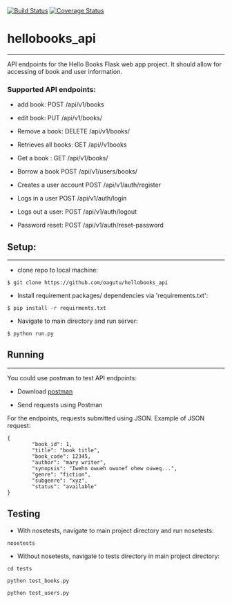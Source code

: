 [![Build Status](https://travis-ci.org/oagutu/hellobooks_api.svg?branch=master)](https://travis-ci.org/oagutu/hellobooks_api)
[![Coverage Status](https://coveralls.io/repos/github/oagutu/hellobooks_api/badge.svg?branch=feature-endpoints)](https://coveralls.io/github/oagutu/hellobooks_api?branch=feature-endpoints)

# hellobooks_api
---
API endpoints for the Hello Books Flask web app project. It should allow for accessing of book and user information.

### Supported API endpoints:

* add book: POST  /api/v1/books

* edit book: PUT /api/v1/books/<bookId>

* Remove a book: DELETE /api/v1/books/<bookId>

* Retrieves all books: GET  /api//v1books

* Get a book : GET  /api/v1/books/<bookId>

* Borrow a book POST  /api/v1/users/books/<bookId>

* Creates a user account POST /api/v1/auth/register

* Logs in a user POST /api/v1/auth/login

* Logs out a user: POST /api/v1/auth/logout

* Password reset: POST /api/v1/auth/reset-password


## Setup:
---

* clone repo to local machine:
```
$ git clone https://github.com/oagutu/hellobooks_api
```
* Install requirement packages/ dependencies via 'requirements.txt': 
```
$ pip install -r requirments.txt
```

* Navigate to main directory and run server:
```
$ python run.py
```

## Running
---

You could use postman to test API endpoints:

* Download [postman](https://www.getpostman.com/apps)

* Send requests using Postman

For the endpoints, requests submitted using JSON. Example of JSON request:

```
{       
        "book_id": 1,
        "title": "book title",
        "book_code": 12345,
        "author": "mary writer",
        "synopsis": "Iwehn owueh owunef ohew ouweq...",
        "genre": "fiction",
        "subgenre": "xyz",
        "status": "available"
}
```

## Testing
* With nosetests, navigate to main project directory and run nosetests:
```
nosetests
```
* Without nosetests, navigate to tests directory in main project directory:
```
cd tests

python test_books.py

python test_users.py
```
